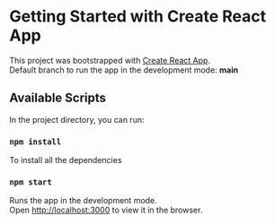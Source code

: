 # Getting Started with Create React App

This project was bootstrapped with [Create React App](https://github.com/facebook/create-react-app).\
Default branch to run the app in the development mode: **main**

## Available Scripts

In the project directory, you can run:

### `npm install`

To install all the dependencies

### `npm start`

Runs the app in the development mode.\
Open [http://localhost:3000](http://localhost:3000) to view it in the browser.

